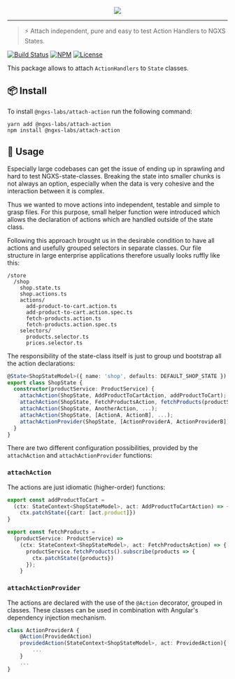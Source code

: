 <p align="center">
  <img src="https://raw.githubusercontent.com/ngxs-labs/emitter/master/docs/assets/logo.png">
</p>

---

> ⚡️ Attach independent, pure and easy to test Action Handlers to NGXS States.

[![Build Status](https://travis-ci.com/ngxs-labs/attach-action.svg?branch=master)](https://travis-ci.com/ngxs-labs/attach-action)
[![NPM](https://badge.fury.io/js/%40ngxs-labs%2Fattach-action.svg)](https://www.npmjs.com/package/@ngxs-labs/attach-action)
[![License](https://img.shields.io/badge/License-MIT-green.svg)](https://github.com/ngxs-labs/attach-action/blob/master/LICENSE)

This package allows to attach `ActionHandlers` to `State` classes.

## 📦 Install

To install `@ngxs-labs/attach-action` run the following command:

```console
yarn add @ngxs-labs/attach-action
npm install @ngxs-labs/attach-action
```

## 🔨 Usage

Especially large codebases can get the issue of ending up in sprawling and hard to test NGXS-state-classes. Breaking the state into smaller chunks is not always an option, especially when the data is very cohesive and the interaction between it is complex.

Thus we wanted to move actions into independent, testable and simple to grasp files. For this purpose, small helper function were introduced which allows the declaration of actions which are handled outside of the state class.

Following this approach brought us in the desirable condition to have all actions and usefully grouped selectors in separate classes. Our file structure in large enterprise applications therefore usually looks ruffly like this:

```
/store
  /shop
    shop.state.ts
    shop.actions.ts
    actions/ 
      add-product-to-cart.action.ts
      add-product-to-cart.action.spec.ts
      fetch-products.action.ts
      fetch-products.action.spec.ts
    selectors/
      products.selector.ts
      prices.selector.ts
```

The responsibility of the state-class itself is just to group und bootstrap all the action declarations: 

```typescript
@State<ShopStateModel>({ name: 'shop', defaults: DEFAULT_SHOP_STATE })
export class ShopState {
  constructor(productService: ProductService) {
    attachAction(ShopState, AddProductToCartAction, addProductToCart);
    attachAction(ShopState, FetchProductsAction, fetchProducts(productService));
    attachAction(ShopState, AnotherAction, ...);
    attachAction(ShopState, [ActionA, ActionB], ...);
    attachActionProvider(ShopState, [ActionProviderA, ActionProviderB]);
  }
}
``` 
There are two different configuration possibilities, provided by the `attachAction` and `attachActionProvider` functions:

### `attachAction`
 
The actions are just idiomatic (higher-order) functions: 
```typescript
export const addProductToCart =
  (ctx: StateContext<ShopStateModel>, act: AddProductToCartAction) => {
    ctx.patchState({cart: [act.product]})
}

export const fetchProducts =
  (productService: ProductService) =>
    (ctx: StateContext<ShopStateModel>, act: FetchProductsAction) => {
      productService.fetchProducts().subscribe(products => {
        ctx.patchState({products})
      });
    }
```

### `attachActionProvider`

The actions are declared with the use of the `@Action` decorator, grouped in classes. 
These classes can be used in combination with Angular's dependency injection mechanism.

```typescript
class ActionProviderA {
    @Action(ProvidedAction)
    providedAction(StateContext<ShopStateModel>, act: ProvidedAction){
        ...
    }
    ...
}
```



